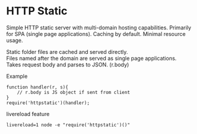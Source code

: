 HTTP Static
===========

Simple HTTP static server with multi-domain hosting capabilities.  Primarily for SPA (single page applications).  Caching by default.  Minimal resource usage.
    
Static folder files are cached and served directly.    
Files named after the domain are served as single page applications.    
Takes request body and parses to JSON. (r.body)    

Example
````
function handler(r, s){
	// r.body is JS object if sent from client
}
require('httpstatic')(handler);
````

livereload feature    
````
livereload=1 node -e "require('httpstatic')()"
````
